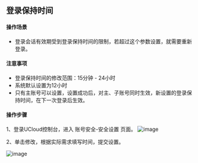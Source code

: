 
## 登录保持时间

####  操作场景 

* 登录会话有效期受到登录保持时间的限制，若超过这个参数设置，就需要重新登录。


####  注意事项 

* 登录保持时间的修改范围：15分钟 - 24小时
* 系统默认设置为12小时
* 只有主账号可以设置，设置成功后，对主、子账号同时生效，新设置的登录保持时间，在下一次登录后生效。

####  操作步骤 

 1、登录UCloud控制台，进入 账号安全-安全设置 页面。
 ![image](https://user-images.githubusercontent.com/107971405/204269669-b9c4780d-4399-402f-a237-aee770e526a6.png)

 2、单击修改，根据实际需求填写时间，提交设置。
 
 ![image](https://user-images.githubusercontent.com/107971405/204269722-354855e8-e6e1-415c-9945-4c6019f35ac8.png)

